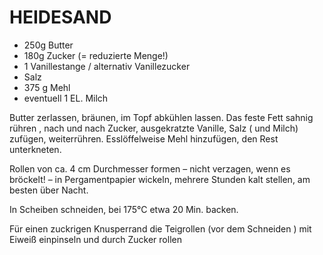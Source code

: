# HEIDESAND

* 250g Butter
* 180g Zucker (= reduzierte Menge!)
* 1 Vanillestange / alternativ Vanillezucker
* Salz
* 375 g Mehl
* eventuell 1 EL. Milch

Butter zerlassen, bräunen, im Topf abkühlen lassen. Das feste Fett sahnig rühren , nach und nach Zucker, ausgekratzte Vanille,  Salz ( und Milch)  zufügen, weiterrühren.
Esslöffelweise Mehl hinzufügen, den Rest unterkneten. 

Rollen von ca. 4 cm Durchmesser formen – nicht verzagen, wenn es bröckelt! – in Pergamentpapier wickeln, mehrere Stunden kalt stellen, am besten über Nacht.

In Scheiben schneiden,  bei 175°C etwa 20 Min. backen.

Für einen zuckrigen Knusperrand die Teigrollen (vor dem Schneiden ) mit Eiweiß einpinseln und durch Zucker rollen
